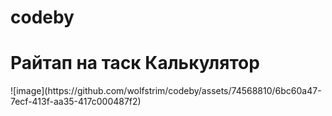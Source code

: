 # codeby
<h1>Райтап на таск Калькулятор</h1>
![image](https://github.com/wolfstrim/codeby/assets/74568810/6bc60a47-7ecf-413f-aa35-417c000487f2)
